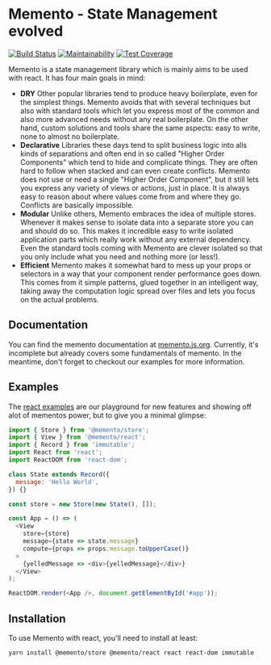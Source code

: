 # Memento - State Management evolved

[![Build Status](https://travis-ci.org/jeanfortheweb/memento.svg?branch=master)](https://travis-ci.org/jeanfortheweb/memento) [![Maintainability](https://api.codeclimate.com/v1/badges/5494041ca69fd977cae6/maintainability)](https://codeclimate.com/github/jeanfortheweb/memento/maintainability) [![Test Coverage](https://api.codeclimate.com/v1/badges/5494041ca69fd977cae6/test_coverage)](https://codeclimate.com/github/jeanfortheweb/memento/test_coverage)

Memento is a state management library which is mainly aims to be used with react. It has four main goals in mind:

* **DRY** Other popular libraries tend to produce heavy boilerplate, even for the simplest things. Memento avoids that with several techniques but also with standard tools which let you express most of the common and also more advanced needs without any real boilerplate. On the other hand, custom solutions and tools share the same aspects: easy to write, none to almost no boilerplate.
* **Declarative** Libraries these days tend to split business logic into alls kinds of separations and often end in so called "Higher Order Components" which tend to hide and complicate things. They are often hard to follow when stacked and can even create conflicts. Memento does not use or need a single "Higher Order Component", but it still lets you express any variety of views or actions, just in place. It is always easy to reason about where values come from and where they go. Conflicts are basically impossible.
* **Modular** Unlike others, Memento embraces the idea of multiple stores. Whenever it makes sense to isolate data into a separate store you can and should do so. This makes it incredible easy to write isolated application parts which really work without any external dependency. Even the standard tools coming with Memento are clever isolated so that you only include what you need and nothing more (or less!).
* **Efficient** Memento makes it somewhat hard to mess up your props or selectors in a way that your component render performance goes down. This comes from it simple patterns, glued together in an intelligent way, taking away the computation logic spread over files and lets you focus on the actual problems.

## Documentation

You can find the memento documentation at [memento.js.org](http://memento.js.org).
Currently, it's incomplete but already covers some fundamentals of memento. In the meantime, don't forget to checkout our examples for more information.

## Examples

The [react examples](https://github.com/jeanfortheweb/memento/tree/master/packages/react-todo-example) are our playground for new features and showing off alot of mementos power, but to give you a minimal glimpse:

```js
import { Store } from '@memento/store';
import { View } from '@memento/react';
import { Record } from 'immutable';
import React from 'react';
import ReactDOM from 'react-dom';

class State extends Record({
  message: 'Hello World',
}) {}

const store = new Store(new State(), []);

const App = () => (
  <View
    store={store}
    message={state => state.message}
    compute={props => props.message.toUpperCase()}
  >
    {yelledMessage => <div>{yelledMessage}</div>}
  </View>
);

ReactDOM.render(<App />, document.getElementById('#app'));
```

## Installation

To use Memento with react, you'll need to install at least:

```sh
yarn install @memento/store @memento/react react react-dom immutable
```
